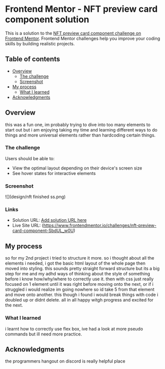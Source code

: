 # Frontend Mentor - NFT preview card component solution

This is a solution to the [NFT preview card component challenge on Frontend Mentor](https://www.frontendmentor.io/challenges/nft-preview-card-component-SbdUL_w0U). Frontend Mentor challenges help you improve your coding skills by building realistic projects.

## Table of contents

- [Overview](#overview)
  - [The challenge](#the-challenge)
  - [Screenshot](#screenshot)
- [My process](#my-process)
  - [What I learned](#what-i-learned)
- [Acknowledgments](#acknowledgments)


## Overview
this was a fun one, im probably trying to dive into too many elements to start out but i am enjoying taking my time and learning different ways to do things and more universal elements rather than hardcoding certain things.
### The challenge

Users should be able to:

- View the optimal layout depending on their device's screen size
- See hover states for interactive elements

### Screenshot

![](design/nft finished ss.png)


### Links

- Solution URL: [Add solution URL here](https://your-solution-url.com)
- Live Site URL: (https://www.frontendmentor.io/challenges/nft-preview-card-component-SbdUL_w0U)

## My process
so for my 2nd project i tried to structure it more. so i thought about all the elements i needed, i got the basic html layout of the whole page then moved into styling. this sounds pretty straight forward structure but its a big step for me and my adhd ways of thinking about the style of something before i know how/why/where to correctly use it. then with css just really focused on 1 element until it was right before moving onto the next, or if i struggled i would realize im going nowhere so id take 5 from that element and move onto another. this though i found i would break things with code i doubled up or didnt delete. all in all happy witgh progress and excited for the next.


### What I learned

i learnt how to correctly use flex box, ive had a look at more pseudo commands but ill need more practice.


## Acknowledgments

the programmers hangout on discord is really helpful place
